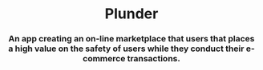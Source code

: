 # <div align="center"> Plunder </div>
### <div align="center">An app creating an on-line marketplace that users that places a high value on the safety of users while they conduct their e-commerce transactions.</div>

